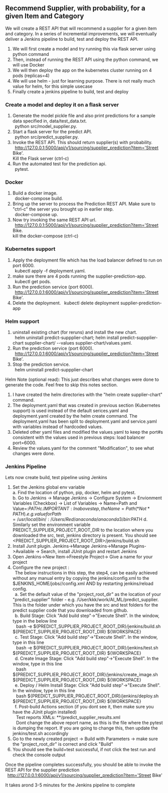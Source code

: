 ## Recommend Supplier, with probability, for a given Item and Category

We will create a REST API that will recommend a supplier for a given item and category. In a series of incremental improvements, we will eventually deliver a Jenkins pipeline to build, test and deploy the REST API. 
1. We will first create a model and try running this via flask server using python command   
2. Then, instead of running the REST API using the python command, we will use Docker
3. We will then deploy the app on the kubernetes cluster running on 4 pods (replicas=4)
4. We will use helm - just for learning purpose. There is not really much value for helm, for this simple usecase
5. Finally create a jenkins pipeline to build, test and deploy

### Create a model and deploy it on a flask server
1. Generate the model pickle file and also print predictions for a sample data specified in, data/test_data.txt.  
&ensp;python src/model_supplier.py. 
2. Start a flask server for the predict API.  
&ensp;python src/predict_supplier.py. 
3. Invoke the REST API. This should return supplier(s) with probability.   
&ensp;http://127.0.0.1:5000/api/v1/sourcing/supplier_prediction?item='Street Bike'.   
Kill the Flask server (ctrl-c)
4. Run the automated test for the prediction api.   
&ensp;pytest. 

### Docker
1. Build a docker image.   
&ensp;docker-compose build. 
2. Bring up the server to process the Prediction REST API. Make sure to "ctrl-c" the server you brought up in earlier step.   
&ensp;docker-compose up. 
3. Now try invoking the same REST API url.    
&ensp;http://127.0.0.1:5000/api/v1/sourcing/supplier_prediction?item='Street Bike.   
kill the docker-compose (ctrl-c)

### Kubernetes support
1. Apply the deployment file which has the load balancer defined to run on port 6000.   
&ensp;kubectl apply -f deployment.yaml. 
2. make sure there are 4 pods running the supplier-prediction-app.   
&ensp;kubectl get pods. 
3. Run the prediction service (port 6000).   
&ensp;http://127.0.0.1:6000/api/v1/sourcing/supplier_prediction?item='Street Bike'.   
4. Delete the deployment. 
&ensp;kubectl delete deployment supplier-prediction-app

### Helm support
1. uninstall existing chart (for reruns) and install the new chart.   
&ensp;helm uninstall predict-suppplier-chart; helm install predict-suppplier-chart supplier-chart/ --values supplier-chart/values.yaml. 
2. Run the prediction service (port 6000).   
&ensp;http://127.0.0.1:6000/api/v1/sourcing/supplier_prediction?item='Street Bike'. 
3. Stop the prediction service.   
&ensp;helm uninstall predict-suppplier-chart 

Helm Note (optional read): This just describes what changes were done to generate the code. Feel free to skip this notes section. 
1. I have created the helm directories with the "helm create supplier-chart" command.   
2. The deployment.yaml that was created in previous section (Kubernetes support) is used instead of the default serices.yaml and deployment.yaml created by the helm create command. The deployment.yaml has been split to deployment.yaml and service.yaml with variables instead of hardcoded values. 
3. Deleted other yaml files and modified the  values.yaml to keep the port#s consistent with the values used in previous steps: load balancer port=6000. 
4. Review the values.yaml for the comment "Modification", to see what changes were done. 

### Jenkins Pipeline
Lets now create build, test pipeline using Jenkins

1. Set the Jenkins global env variable  
   a. Find the location of python, pip, docker, helm and pytest.   
   b. Go to Jenkins -> Manage Jenkins -> Configure System -> Envionment Variables (Checkbox) -> List of Variables -> Name=Path and Value=<Path got from above Step>:$PATH  
   c. IMPORTANT: In above step, the Name = Path (*Not* PATH). e.g. value for Path = /usr/local/bin/:/Users/Red/anaconda/anaconda3/bin:$PATH
   d. Similarly set the environment variable PREDICT_SUPPLIER_PROJECT_ROOT_DIR to the location where you downloaded the src, test, jenkins directory is present. You should see <PREDICT_SUPPLIER_PROJECT_ROOT_DIR>/jenkins/build.sh
2. Install Junit plugin. Jenkins->Manage Jenkins->Manage Plugins->Available -> Search, install JUnit plugin and restart Jenkins  
3. Open Jenkins->New Item->Freestyle Project-> Give a name for your project  
4. Configure the new project  :   
&ensp;The below instructions in this step, the step4, can be easily achieved without any manual entry by copying the jenkins/config.xml to the $JENKINS_HOME/jobs/<projectname>/config.xml AND by restarting jenkins/reload config.   
&ensp;a. Set the default value of the "project_root_dir" as the location of your "predict_supplier" folder - e.g. /User/kkk/work/AI_ML/predict_supplier. This is the folder under which you have the src and test folders for the predict supplier code that you downloaded from github.    
&ensp;b. Build Stage: Click "Add build step"->"Execute Shell". In the window, type in the below line    
        &ensp;  bash -e ${PREDICT_SUPPLIER_PROJECT_ROOT_DIR}/jenkins/build.sh ${PREDICT_SUPPLIER_PROJECT_ROOT_DIR} ${WORKSPACE}    
&ensp;c. Test Stage: Click "Add build step"->"Execute Shell". In the window, type in this line  
        &ensp;  bash -e ${PREDICT_SUPPLIER_PROJECT_ROOT_DIR}/jenkins/test.sh ${PREDICT_SUPPLIER_PROJECT_ROOT_DIR} ${WORKSPACE}  
&ensp;d. Create Image Stage: Click "Add build step"->"Execute Shell". In the window, type in this line  
        &ensp;  bash ${PREDICT_SUPPLIER_PROJECT_ROOT_DIR}/jenkins/create_image.sh ${PREDICT_SUPPLIER_PROJECT_ROOT_DIR} ${WORKSPACE}  
&ensp;e. Deploy / Helm Install Stage: Click "Add build step"->"Execute Shell". In the window, type in this line  
        &ensp;  bash ${PREDICT_SUPPLIER_PROJECT_ROOT_DIR}/jenkins/deploy.sh ${PREDICT_SUPPLIER_PROJECT_ROOT_DIR} ${WORKSPACE}  
&ensp;f. Post-build Actions section (if you dont see it, then make sure you have the JUnit plugin installed)  
        &ensp;  Test reports XMLs: **/predict_supplier_results.xml  
        &ensp;  Dont change the above report name, as this is the file where the pytest is dumping the report. If you are going to change this, then update the jenkins/test.sh accordingly  
5. Go to the newly created project -> Build with Parameters -> make sure the "project_root_dir" is correct and click "Build"  
6. You should see the build+test successful, if not click the test run and check the console output  
   
Once the pipeline completes successfully, you should be able to invoke the REST API for the supplier prediction  
&ensp;http://127.0.0.1:6000/api/v1/sourcing/supplier_prediction?item='Street Bike'

It takes arond 3-5 minutes for the Jenkins pipeline to complete
 

